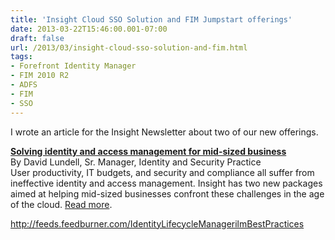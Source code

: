 ```yaml
---
title: 'Insight Cloud SSO Solution and FIM Jumpstart offerings'
date: 2013-03-22T15:46:00.001-07:00
draft: false
url: /2013/03/insight-cloud-sso-solution-and-fim.html
tags: 
- Forefront Identity Manager
- FIM 2010 R2
- ADFS
- FIM
- SSO
---
```


I wrote an article for the Insight Newsletter about two of our new offerings.

[**Solving identity and access management for mid-sized business**](http://cl.exct.net/?qs=4a5cccc49bcfcb371a80dfbe6ccebf797ddc3c7825a02908137ab51c297a3c27)  
By David Lundell, Sr. Manager, Identity and Security Practice  
User productivity, IT budgets, and security and compliance all suffer from ineffective identity and access management. Insight has two new packages aimed at helping mid-sized businesses confront these challenges in the age of the cloud. [Read more](http://cl.exct.net/?qs=4a5cccc49bcfcb371a80dfbe6ccebf797ddc3c7825a02908137ab51c297a3c27).

http://feeds.feedburner.com/IdentityLifecycleManagerilmBestPractices